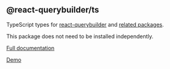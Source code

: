 ## @react-querybuilder/ts

TypeScript types for [react-querybuilder](https://npmjs.com/package/react-querybuilder) and [related packages](https://npmjs.com/org/react-querybuilder).

This package does not need to be installed independently.

[Full documentation](https://react-querybuilder.js.org/)

[Demo](https://react-querybuilder.js.org/react-querybuilder/)
